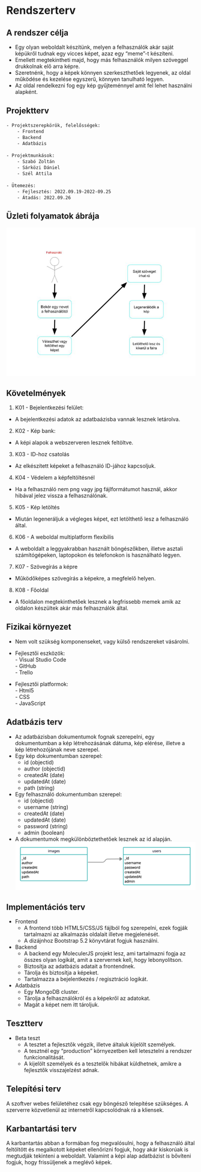 # Rendszerterv
## A rendszer célja
- Egy olyan weboldalt készítünk, melyen a felhasználók akár saját képükről tudnak egy vicces képet, azaz egy “meme”-t készíteni.  
- Emellett megtekintheti majd, hogy más felhasználók milyen szöveggel drukkolnak elő arra képre. 
- Szeretnénk, hogy a képek könnyen szerkeszthetőek legyenek, az oldal működése és kezelése egyszerű, könnyen tanulható legyen.  
- Az oldal rendelkezni fog egy kép gyűjteménnyel amit fel lehet használni alapként.
## Projektterv
    - Projektszerepkörök, felelősségek: 
        - Frontend
        - Backend
        - Adatbázis

    - Projektmunkások:
        - Szabó Zoltán
        - Sárközi Dániel
        - Szél Attila

    - Ütemezés:
        - Fejlesztés: 2022.09.19-2022-09.25
        - Átadás: 2022.09.26

## Üzleti folyamatok ábrája
![Ábra 1](/Doc/imgs/abra1.jpg)
## Követelmények
1. K01 - Bejelentkezési felület:
- A bejelentkezési adatok az adatbaázisba vannak lesznek letárolva.
2. K02 - Kép bank:
- A képi alapok a webszerveren lesznek feltöltve. 
3. K03 - ID-hoz csatolás
- Az elkészített képeket a felhasználó ID-jához kapcsoljuk.
4. K04 - Védelem a képfeltöltésnél
- Ha a felhasználó nem png vagy jpg fájlformátumot használ, akkor hibával jelez vissza a felhasználónak.
5. K05 - Kép letöltés
- Miután legeneráljuk a végleges képet, ezt letölthető lesz a felhasználó által.
6. K06 - A weboldal multiplatform flexibilis
- A weboldalt a leggyakrabban használt böngészőkben, illetve asztali számítógépeken, laptopokon és telefonokon is használható legyen.
7. K07 - Szövegírás a képre
- Működőképes szövegírás a képekre, a megfelelő helyen.
8. K08 - Főoldal
- A főoldalon megtekinthetőek lesznek a legfrissebb memek amik az oldalon készültek akár más felhasználók által.

## Fizikai környezet
- Nem volt szükség komponenseket, vagy külső rendszereket vásárolni.

- Fejlesztői eszközök:  
        - Visual Studio Code  
        - GitHub  
        - Trello  
  
- Fejlesztői platformok:  
        - Html5  
        - CSS  
        - JavaScript  

## Adatbázis terv
- Az adatbázisban dokumentumok fognak szerepelni, egy dokumentumban a kép létrehozásának dátuma, kép elérése, illetve a kép létrehozójának neve szerepel.
- Egy kép dokumentumban szerepel:
    - id (objectid)
    - author (objectid)
    - createdAt (date)
    - updatedAt (date)
    - path (string)
- Egy felhasználó dokumentumban szerepel:
    - id (objectid)
    - username (string)
    - createdAt (date)
    - updatedAt (date)
    - password (string)
    - admin (boolean)
- A dokumentumok megkülönböztethetőek lesznek az id alapján.
![Ábra 2](/Doc/imgs/abra2.jpeg)

## Implementációs terv
- Frontend
  - A frontend több HTML5/CSS/JS fájlból fog szerepelni, ezek fogják tartalmazni az alkalmazás oldalait illetve megjelenését.
  - A dizájnhoz Bootstrap 5.2 könyvtárat fogjuk használni.
- Backend
  - A backend egy MoleculerJS projekt lesz, ami tartalmazni fogja az összes olyan logikát, amit a szervernek kell, hogy lebonyolítson. 
  - Biztosítja az adatbázis adatait a frontendnek.
  - Tárolja és biztosítja a képeket.
  - Tartalmazza a bejelentkezés / regisztráció logikát.
- Adatbázis
  - Egy MongoDB cluster.
  - Tárolja a felhasználókról és a képekről az adatokat.
  - Magát a képet nem itt tároljuk.

## Tesztterv
- Beta teszt
    - A tesztet a fejlesztők végzik, illetve általuk kijelölt személyek.
    - A tesztnél egy “production” környezetben kell letesztelni a rendszer funkcionalitását.
    - A kijelölt személyek és a tesztelők hibákat küldhetnek, amikre a fejlesztők visszajelzést adnak.
## Telepítési terv
A szoftver webes felületéhez csak egy böngésző telepítése szükséges. A szerverre közvetlenül az internetről kapcsolódnak rá a kliensek.
## Karbantartási terv
A karbantartás abban a formában fog megvalósulni, hogy a felhasználó által feltöltött és megalkotott képeket ellenőrizni fogjuk, hogy akár kiskorúak is megtudják tekinteni a weboldalt. Valamint a képi alap adatbázist is bővíteni fogjuk, hogy frissüljenek a meglévő képek.